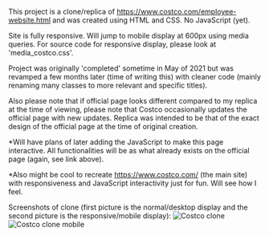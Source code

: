 This project is a clone/replica of https://www.costco.com/employee-website.html and was created using HTML and CSS. No JavaScript (yet).

Site is fully responsive. Will jump to mobile display at 600px using media queries. For source code for responsive display, please look at 'media_costco.css'.

Project was originally 'completed' sometime in May of 2021 but was revamped a few months later (time of writing this) with cleaner code (mainly renaming many classes to more relevant and specific titles). 

Also please note that if official page looks different compared to my replica at the time of viewing, please note that Costco occasionally updates the official page with new updates. Replica was intended to be that of the exact design of the official page at the time of original creation.

*Will have plans of later adding the JavaScript to make this page interactive. All functionalities will be as what already exists on the official page (again, see link above). 

*Also might be cool to recreate https://www.costco.com/ (the main site) with responsiveness and JavaScript interactivity just for fun. Will see how I feel.

Screenshots of clone (first picture is the normal/desktop display and the second picture is the responsive/mobile display):
![Costco clone](https://user-images.githubusercontent.com/72681183/130344012-9151615e-51d8-46d8-8d54-da5e691251fc.png)
![Costco clone mobile](https://user-images.githubusercontent.com/72681183/130344013-4c187855-3cd3-4d64-857a-bcbfb0b45d3d.png)
